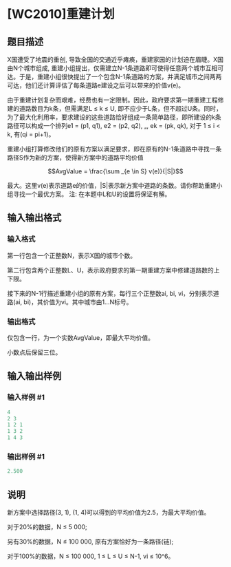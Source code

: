 # [WC2010]重建计划

## 题目描述

X国遭受了地震的重创, 导致全国的交通近乎瘫痪，重建家园的计划迫在眉睫。X国由N个城市组成, 重建小组提出，仅需建立N-1条道路即可使得任意两个城市互相可达。于是，重建小组很快提出了一个包含N-1条道路的方案，并满足城市之间两两可达，他们还计算评估了每条道路e建设之后可以带来的价值v(e)。

由于重建计划复杂而艰难，经费也有一定限制。因此，政府要求第一期重建工程修建的道路数目为k条，但需满足L ≤ k ≤ U, 即不应少于L条，但不超过U条。同时，为了最大化利用率，要求建设的这些道路恰好组成一条简单路径，即所建设的k条路径可以构成一个排列e1 = (p1, q1), e2 = (p2, q2), „, ek = (pk, qk), 对于 1 ≤ i < k, 有(qi = pi+1)。

重建小组打算修改他们的原有方案以满足要求，即在原有的N-1条道路中寻找一条路径S作为新的方案，使得新方案中的道路平均价值

$$AvgValue = \frac{\sum _{e \in S} v(e)}{|S|}$$

最大。这里v(e)表示道路e的价值，|S|表示新方案中道路的条数。请你帮助重建小组寻找一个最优方案。 注: 在本题中L和U的设置将保证有解。

## 输入输出格式

### 输入格式

第一行包含一个正整数N，表示X国的城市个数。

第二行包含两个正整数L、U，表示政府要求的第一期重建方案中修建道路数的上下限。

接下来的N-1行描述重建小组的原有方案，每行三个正整数ai, bi, vi，分别表示道路(ai, bi)，其价值为vi。其中城市由1…N标号。

### 输出格式

仅包含一行，为一个实数AvgValue，即最大平均价值。

小数点后保留三位。

## 输入输出样例

### 输入样例 #1

```cpp
4 
2 3 
1 2 1 
1 3 2 
1 4 3
```


### 输出样例 #1

```cpp
2.500
```


## 说明

新方案中选择路径(3, 1), (1, 4)可以得到的平均价值为2.5，为最大平均价值。

对于20%的数据，N ≤ 5 000;

另有30%的数据，N ≤ 100 000, 原有方案恰好为一条路径(链);

对于100%的数据，N ≤ 100 000, 1 ≤ L ≤ U ≤ N-1, vi ≤ 10^6。

